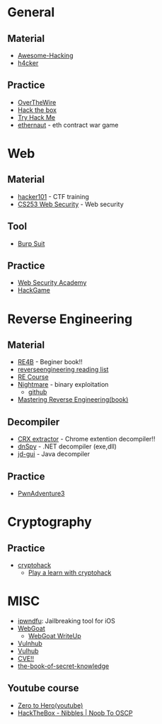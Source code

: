 
# General
## Material
- [Awesome-Hacking](https://github.com/Hack-with-Github/Awesome-Hacking)
- [h4cker](https://github.com/The-Art-of-Hacking/h4cker)

## Practice

- [OverTheWire](https://overthewire.org/wargames/)
- [Hack the box](https://www.hackthebox.eu/home)
- [Try Hack Me](https://tryhackme.com/)
- [ethernaut](https://solidity-05.ethernaut.openzeppelin.com/) - eth contract war game

# Web
## Material
- [hacker101](https://ctf.hacker101.com/ctf) - CTF training
- [CS253 Web Security](https://web.stanford.edu/class/cs253/) - Web security 

## Tool
- [Burp Suit](https://portswigger.net/burp)

## Practice
- [Web Security Academy](https://portswigger.net/web-security)
- [HackGame](https://hackgame.chaurocks.com/)

# Reverse Engineering
## Material
- [RE4B](https://github.com/DennisYurichev/RE-for-beginners) - Beginer book!!
- [reverseengineering reading list](https://github.com/onethawt/reverseengineering-reading-list)
- [RE Course](https://github.com/0xZ0F/Z0FCourse_ReverseEngineering)
- [Nightmare](https://guyinatuxedo.github.io/) - binary exploitation 
  - [github](https://github.com/guyinatuxedo/nightmare/)
- [Mastering Reverse Engineering(book)](https://www.oreilly.com/library/view/mastering-reverse-engineering/9781788838849/)
## Decompiler
- [CRX extractor](https://crxextractor.com/) - Chrome extention decompiler!!
- [dnSpy](https://github.com/0xd4d/dnSpy) - .NET decompiler (exe,dll)
- [jd-gui](https://github.com/java-decompiler/jd-gui) - Java decompiler

## Practice
- [PwnAdventure3](https://github.com/LiveOverflow/PwnAdventure3)

# Cryptography
## Practice
- [cryptohack](https://cryptohack.org/)
  - [Play a learn with cryptohack](https://www.i-programmer.info/news/149-security/13633-play-a-learn-with-cryptohack.html)

# MISC
- [ipwndfu](https://github.com/axi0mX/ipwndfu): Jailbreaking tool for iOS
- [WebGoat](https://github.com/WebGoat/WebGoat)
  - [WebGoat WriteUp](https://gitlab.com/BlackSheepSpicy/WebGoat)
- [Vulnhub](https://www.vulnhub.com/)
- [Vulhub](https://vulhub.org/)
- [CVE!!](https://cve.mitre.org/index.html)
- [the-book-of-secret-knowledge](https://github.com/trimstray/the-book-of-secret-knowledge)

## Youtube course
- [Zero to Hero(youtube)](https://www.youtube.com/playlist?list=PLLKT__MCUeiwBa7d7F_vN1GUwz_2TmVQj)
- [HackTheBox - Nibbles | Noob To OSCP](https://www.youtube.com/watch?v=kHDoPO3-GOY&list=PLyJqGMYm0vnMqR-BXa0i44uj6Qb1IxeNv)
